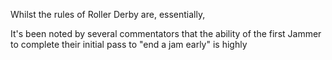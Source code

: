 <html><body><p>Whilst the rules of Roller Derby are, essentially, </p>
<!-- /wp:paragraph -->

<!-- wp:paragraph -->
<p>It's been noted by several commentators that the ability of the first Jammer to complete their initial pass to "end a jam early" is highly</p>
<!-- /wp:paragraph --></body></html>

